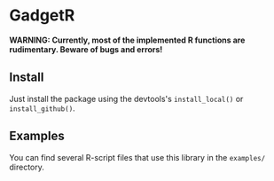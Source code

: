 # GadgetR

__WARNING: Currently, most of the implemented R functions are rudimentary. Beware of bugs and errors!__

## Install

Just install the package using the devtools's `install_local()` or `install_github()`. 

## Examples

You can find several R-script files that use this library in the `examples/` directory.

